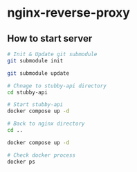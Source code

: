 # nginx-reverse-proxy

## How to start server

```sh
# Init & Update git submodule
git submodule init

git submodule update

# Chnage to stubby-api directory
cd stubby-api

# Start stubby-api
docker compose up -d

# Back to nginx directory
cd ..

docker compose up -d

# Check docker process
docker ps
```